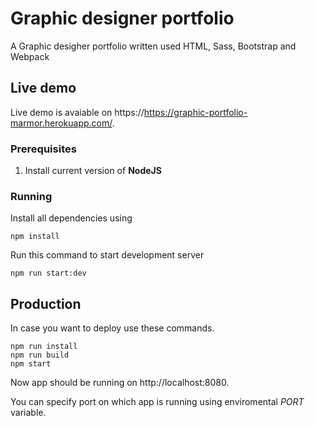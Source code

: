 # Graphic designer portfolio
A Graphic desigher portfolio written used HTML, Sass, Bootstrap and Webpack

## Live demo
Live demo is avaiable on https://https://graphic-portfolio-marmor.herokuapp.com/.

### Prerequisites

1. Install current version of **NodeJS**

### Running

Install all dependencies using 
```
npm install
```
Run this command to start development server
```
npm run start:dev
```

## Production

In case you want to deploy use these commands.

```
npm run install
npm run build
npm start
```
Now app should be running on http://localhost:8080.

You can specify port on which app is running using enviromental *PORT* variable.
